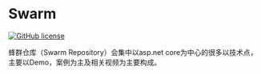 # Swarm

[![GitHub license](https://img.shields.io/badge/license-MIT-blue.svg)](https://github.com/ProgrameLife/Swarm/blob/master/LICENSE)

蜂群仓库（Swarm Repository）会集中以asp.net core为中心的很多以技术点，主要以Demo，案例为主及相关视频为主要构成。


